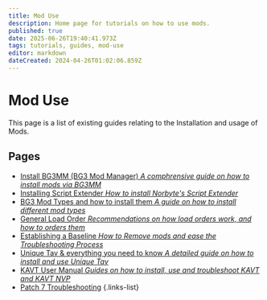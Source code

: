 ```yaml
---
title: Mod Use
description: Home page for tutorials on how to use mods.
published: true
date: 2025-06-26T19:40:41.973Z
tags: tutorials, guides, mod-use
editor: markdown
dateCreated: 2024-04-26T01:02:06.859Z
---
```


# Mod Use
This page is a list of existing guides relating to the Installation and usage of Mods.

## Pages 
- [Install BG3MM (BG3 Mod Manager) *A comphrensive guide on how to install mods via BG3MM*](Installation-Of-BG3MM)
- [Installing Script Extender *How to install Norbyte's Script Extender*](How-to-install-Script-Extender)
- [BG3 Mod Types and how to install them *A guide on how to install different mod types*](BG3-Mod-Types-and-how-to-install-them)
- [General Load Order *Recommendations on how load orders work, and how to orders them*](general-load-order)
- [Establishing a Baseline *How to Remove mods and ease the Troubleshooting Process*](How-to-remove-mods)
- [Unique Tav & everything you need to know *A detailed guide on how to install and use Unique Tav*](Unique-Tav-Everything-you-need-to-know)
- [KAVT User Manual *Guides on how to install, use and troubleshoot KAVT and KAVT NVP*](https://wiki.bg3.community/en/Tutorials/Mod-Use/KAVT-User-Manual)
- [Patch 7 Troubleshooting](https://wiki.bg3.community/en/Tutorials/patch7-troubleshooting)
{.links-list}